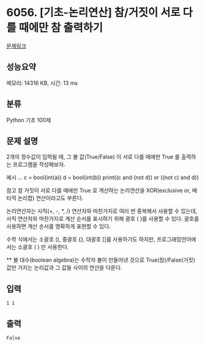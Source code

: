 # 6056. [기초-논리연산] 참/거짓이 서로 다를 때에만 참 출력하기

[문제링크](https://codeup.kr/problem.php?id=6056)

## 성능요약

메모리: 14316 KB, 시간: 13 ms

## 분류

Python 기초 100제

## 문제 설명

2개의 정수값이 입력될 때,
그 불 값(True/False) 이 서로 다를 때에만 True 를 출력하는 프로그램을 작성해보자.

예시
...
c = bool(int(a))
d = bool(int(b))
print((c and (not d)) or ((not c) and d))

참고
참 거짓이 서로 다를 때에만 True 로 계산하는 논리연산을 XOR(exclusive or, 배타적 논리합) 연산이라고도 부른다.

논리연산자는 사칙(+, -, *, /) 연산자와 마찬가지로 여러 번 중복해서 사용할 수 있는데, 
사칙 연산자와 마찬가지로 계산 순서를 표시하기 위해 괄호 ( )를 사용할 수 있다.
괄호를 사용하면 계산 순서를 명확하게 표현할 수 있다.

수학 식에서는 소괄호 (), 중괄호 {}, 대괄호 []를 사용하기도 하지만, 프로그래밍언어에서는 소괄호 ( ) 만 사용한다.

** 불 대수(boolean algebra)는 수학자 불이 만들어낸 것으로 True(참)/False(거짓) 값만 가지는 논리값과 그 값들 사이의 연산을 다룬다.

## 입력

```
1 1
```

## 출력

```
False
```